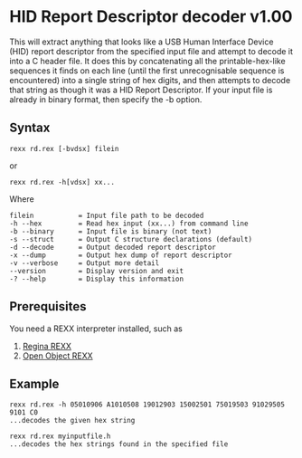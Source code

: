 HID Report Descriptor decoder v1.00
===================================

This will extract anything that looks like a USB Human
Interface Device (HID) report descriptor from the specified
input file and attempt to decode it into a C header file.
It does this by concatenating all the printable-hex-like
sequences it finds on each line (until the first unrecognisable
sequence is encountered) into a single string of hex digits, and
then attempts to decode that string as though it was a HID Report
Descriptor. If your input file is already in binary format, 
then specify the -b option.

Syntax
------

    rexx rd.rex [-bvdsx] filein

or

    rexx rd.rex -h[vdsx] xx...

Where

    filein           = Input file path to be decoded
    -h --hex         = Read hex input (xx...) from command line
    -b --binary      = Input file is binary (not text)
    -s --struct      = Output C structure declarations (default)
    -d --decode      = Output decoded report descriptor
    -x --dump        = Output hex dump of report descriptor
    -v --verbose     = Output more detail
    --version        = Display version and exit
    -? --help        = Display this information

Prerequisites
-------------
You need a REXX interpreter installed, such as
  1. [Regina REXX](http://regina-rexx.sourceforge.net)
  2. [Open Object REXX](http://www.oorexx.org/)

Example
-------
    rexx rd.rex -h 05010906 A1010508 19012903 15002501 75019503 91029505 9101 C0
    ...decodes the given hex string

    rexx rd.rex myinputfile.h
    ...decodes the hex strings found in the specified file


